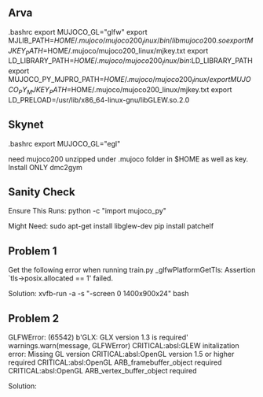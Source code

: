 ## Arva
.bashrc
export MUJOCO_GL="glfw"
export MJLIB_PATH=$HOME/.mujoco/mujoco200_linux/bin/libmujoco200.so
export MJKEY_PATH=$HOME/.mujoco/mujoco200_linux/mjkey.txt
export LD_LIBRARY_PATH=$HOME/.mujoco/mujoco200_linux/bin:$LD_LIBRARY_PATH
export MUJOCO_PY_MJPRO_PATH=$HOME/.mujoco/mujoco200_linux/
export MUJOCO_PY_MJKEY_PATH=$HOME/.mujoco/mujoco200_linux/mjkey.txt
export LD_PRELOAD=/usr/lib/x86_64-linux-gnu/libGLEW.so.2.0


## Skynet
.bashrc
export MUJOCO_GL="egl"

need mujoco200 unzipped under .mujoco folder in $HOME as well as key. Install ONLY dmc2gym


## Sanity Check
Ensure This Runs:
python -c "import mujoco_py"

Might Need:
sudo apt-get install libglew-dev
pip install patchelf


## Problem 1
Get the following error when running train.py
_glfwPlatformGetTls: Assertion `tls->posix.allocated == 1' failed.

Solution:
xvfb-run -a -s "-screen 0 1400x900x24" bash


## Problem 2
GLFWError: (65542) b'GLX: GLX version 1.3 is required'
  warnings.warn(message, GLFWError)
CRITICAL:absl:GLEW initalization error: Missing GL version
CRITICAL:absl:OpenGL version 1.5 or higher required
CRITICAL:absl:OpenGL ARB_framebuffer_object required
CRITICAL:absl:OpenGL ARB_vertex_buffer_object required

Solution:
